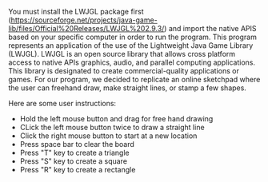 You must install the LWJGL package first (https://sourceforge.net/projects/java-game-lib/files/Official%20Releases/LWJGL%202.9.3/)
and import the native APIS based on your specific computer in order to run the program. 
This program represents an application of the use of the Lightweight Java Game Library (LWJGL).
LWJGL is an open source library that allows cross platform access to native APIs graphics, audio, 
and parallel computing applications. This library is designated to create commercial-quality 
applications or games. For our program, we decided to replicate an online sketchpad where the user 
can freehand draw, make straight lines, or stamp a few shapes. 

Here are some user instructions:
 * Hold the left mouse button and drag for free hand drawing
 * CLick the left mouse button twice to draw a straight line
 * Click the right mouse button to start at a new location
 * Press space bar to clear the board
 * Press "T" key to create a triangle
 * Press "S" key to create a square
 * Press "R" key to create a rectangle
